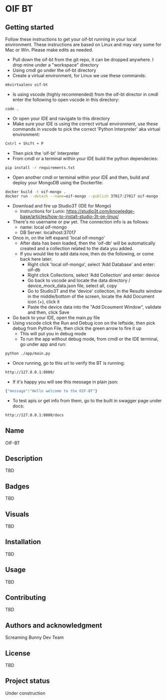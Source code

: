 # OIF BT

## Getting started

Follow these instructions to get your oif-bt running in your local environment.  These instructions are based on Linux and may vary some for Mac or Win.  Please make edits as needed.  

- Pull down the oif-bt from the git repo, it can be dropped anywhere.  I drop mine under a "workspace" directory
- Using cmdl go under the oif-bt directory
- Create a virtual environment, for Linux we use these commands:

```bash
mkvirtualenv oif-bt
```

- Is using vscode (highly recommended) from the oif-bt director in cmdl enter the following to open vscode in this directory:

```bash
code .
```

- Or open your IDE and navigate to this directory
- Make sure your IDE is using the correct virtual environment, use these commands in vscode to pick the correct 'Python Interpreter' aka virtual environment:

```bash
Cntrl + Shift + P
```

- Then pick the 'oif-bt' Interpreter
- From cmdl or a terminal within your IDE build the python dependecies:

```bash
pip install -r requirements.txt
```

- Open another cmdl or terminal within your IDE and then, build and deploy your MongoDB using the Dockerfile:

```bash
docker build -t oif-mongo .
docker run --detach --name=oif-mongo --publish 37017:27017 oif-mongo
```

- Download and fire up Studio3T (IDE for Mongo)
  - Instructions for Lunix: <https://studio3t.com/knowledge-base/articles/how-to-install-studio-3t-on-linux/>
- There's no username or pw yet.  The connection info is as follows:
  - name: local oif-mongo
  - DB Server: localhost:37017
- Once in, on the left expand 'local oif-mongo'
  - After data has been loaded, then the 'oif-db' will be automatically created and a collection related to the data you added.  
  - If you would like to add data now, then do the following, or come back here later:
    - Right click 'local oif-mongo', select 'Add Database' and enter: oif-db
    - Right click Collections, select 'Add Collection' and enter: device
    - Go back to vscode and locate the data directory / device_mock_data.json file, select all, copy
    - Go to Studio3T and the 'device' collection, in the Results window in the middle/bottom of the screen, locate the Add Document icon (+), click it
    - Paste the device data into the "Add Dcoument Window", validate and then, click Save
- Go back to your IDE, open the main.py file
- Using vscode click the Run and Debug icon on the leftside, then pick debug from Python File, then click the green arrow to fire it up
  - This will put you in debug mode
  - To run the app without debug mode, from cmdl or the IDE terminal, go under app and run:

```bash
python ./app/main.py
```

- Once running, go to this url to verify the BT is running:

```bash
http://127.0.0.1:8000/
```

- If it's happy you will see this message in plain json:

```bash
{"message":"Hello welcome to the OIF-BT"}
```

- To test apis or get info from them, go to the built in swagger page under docs:

```bash
http://127.0.0.1:8000/docs
```

## Name

OIF-BT

## Description

TBD

## Badges

TBD

## Visuals

TBD

## Installation

TBD

## Usage

TBD

## Contributing

TBD

## Authors and acknowledgment

Screaming Bunny Dev Team

## License

TBD

## Project status

Under construction
